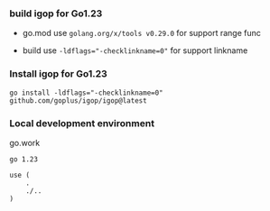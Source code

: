 ### build igop for Go1.23

- go.mod use `golang.org/x/tools v0.29.0` for support range func

- build use `-ldflags="-checklinkname=0"` for support linkname

### Install igop for Go1.23
`go install -ldflags="-checklinkname=0" github.com/goplus/igop/igop@latest`


### Local development environment

go.work
```
go 1.23

use (
	.
	./..
)
```


